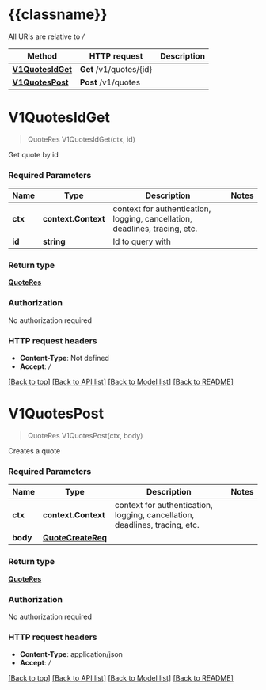 # {{classname}}

All URIs are relative to */*

Method | HTTP request | Description
------------- | ------------- | -------------
[**V1QuotesIdGet**](QuotesApi.md#V1QuotesIdGet) | **Get** /v1/quotes/{id} | 
[**V1QuotesPost**](QuotesApi.md#V1QuotesPost) | **Post** /v1/quotes | 

# **V1QuotesIdGet**
> QuoteRes V1QuotesIdGet(ctx, id)


Get quote by id

### Required Parameters

Name | Type | Description  | Notes
------------- | ------------- | ------------- | -------------
 **ctx** | **context.Context** | context for authentication, logging, cancellation, deadlines, tracing, etc.
  **id** | **string**| Id to query with | 

### Return type

[**QuoteRes**](quoteRes.md)

### Authorization

No authorization required

### HTTP request headers

 - **Content-Type**: Not defined
 - **Accept**: */*

[[Back to top]](#) [[Back to API list]](../README.md#documentation-for-api-endpoints) [[Back to Model list]](../README.md#documentation-for-models) [[Back to README]](../README.md)

# **V1QuotesPost**
> QuoteRes V1QuotesPost(ctx, body)


Creates a quote

### Required Parameters

Name | Type | Description  | Notes
------------- | ------------- | ------------- | -------------
 **ctx** | **context.Context** | context for authentication, logging, cancellation, deadlines, tracing, etc.
  **body** | [**QuoteCreateReq**](QuoteCreateReq.md)|  | 

### Return type

[**QuoteRes**](quoteRes.md)

### Authorization

No authorization required

### HTTP request headers

 - **Content-Type**: application/json
 - **Accept**: */*

[[Back to top]](#) [[Back to API list]](../README.md#documentation-for-api-endpoints) [[Back to Model list]](../README.md#documentation-for-models) [[Back to README]](../README.md)

